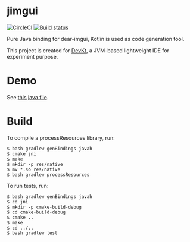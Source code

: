 # jimgui

[![CircleCI](https://circleci.com/gh/ice1000/jimgui.svg?style=svg)](https://circleci.com/gh/ice1000/jimgui)
[![Build status](https://ci.appveyor.com/api/projects/status/9dn7mora07srvvis?svg=true)](https://ci.appveyor.com/project/ice1000/jimgui)

Pure Java binding for dear-imgui, Kotlin is used as code generation tool.

This project is created for [DevKt](https://github.com/ice1000/dev-kt), a JVM-based lightweight IDE for experiment purpose.

# Demo

See [this java file](test/org/ice1000/jimgui/tests/Demo.java).

# Build

To compile a processResources library, run:

```
$ bash gradlew genBindings javah
$ cmake jni
$ make
$ mkdir -p res/native
$ mv *.so res/native
$ bash gradlew processResources
```

To run tests, run:

```
$ bash gradlew genBindings javah
$ cd jni
$ mkdir -p cmake-build-debug
$ cd cmake-build-debug
$ cmake ..
$ make
$ cd ../..
$ bash gradlew test
```
